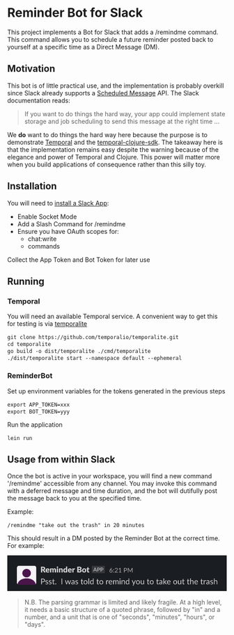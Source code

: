 # Reminder Bot for Slack

This project implements a Bot for Slack that adds a /remindme command.  This command allows you to schedule a future reminder posted back to yourself at a specific time as a Direct Message (DM).

## Motivation

This bot is of little practical use, and the implementation is probably overkill since Slack already supports a [Scheduled Message](https://api.slack.com/messaging/scheduling) API.  The Slack documentation reads:

> If you want to do things the hard way, your app could implement state storage and job scheduling to send this message at the right time ...

We **do** want to do things the hard way here because the purpose is to demonstrate [Temporal](https://temporal.io/) and the [temporal-clojure-sdk](https://github.com/manetu/temporal-clojure-sdk).  The takeaway here is that the implementation remains easy despite the warning because of the elegance and power of Temporal and Clojure.  This power will matter more when you build applications of consequence rather than this silly toy.

## Installation

You will need to [install a Slack App](https://api.slack.com/authentication/basics):

- Enable Socket Mode
- Add a Slash Command for /remindme
- Ensure you have OAuth scopes for:
  - chat:write
  - commands

Collect the App Token and Bot Token for later use

## Running

### Temporal

You will need an available Temporal service.  A convenient way to get this for testing is via [temporalite](https://github.com/temporalio/temporalite)

```shell
git clone https://github.com/temporalio/temporalite.git
cd temporalite
go build -o dist/temporalite ./cmd/temporalite
./dist/temporalite start --namespace default --ephemeral
```

### ReminderBot

Set up environment variables for the tokens generated in the previous steps

```shell
export APP_TOKEN=xxx
export BOT_TOKEN=yyy
```

Run the application

```shell
lein run
```

## Usage from within Slack

Once the bot is active in your workspace, you will find a new command '/remindme' accessible from any channel.  You may invoke this command with a deferred message and time duration, and the bot will dutifully post the message back to you at the specified time.

Example:

```shell
/remindme "take out the trash" in 20 minutes
```

This should result in a DM posted by the Reminder Bot at the correct time.  For example:

![DM](images/dm.png)

> N.B. The parsing grammar is limited and likely fragile.  At a high level, it needs a basic structure of a quoted phrase, followed by "in" and a number, and a unit that is one of "seconds", "minutes", "hours", or "days".
